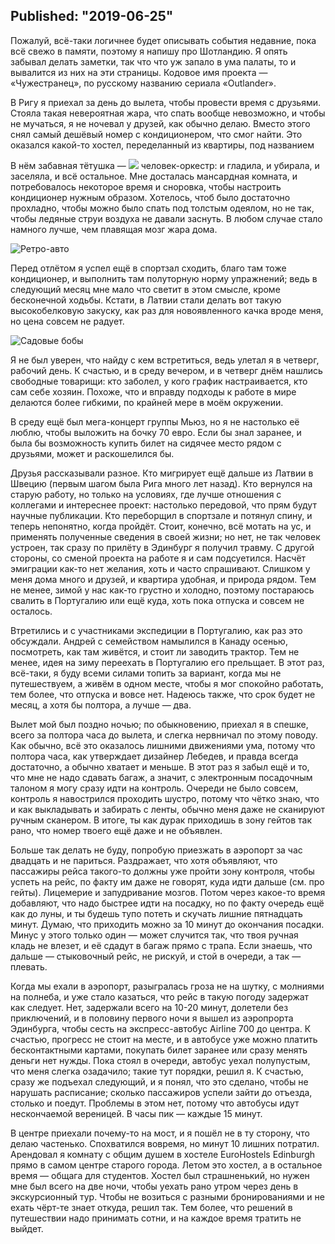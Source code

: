 ﻿Published: "2019-06-25"
--------------------------
Пожалуй, всё-таки логичнее будет описывать события недавние, пока всё свежо в памяти, поэтому я напишу про Шотландию. Я опять забывал делать заметки, так что что уж запало в ума палаты, то и вывалится из них на эти страницы. 
Кодовое имя проекта &mdash; &#0171;Чужестранец&#0187;, по русскому названию сериала &#0171;Outlander&#0187;.

В Ригу я приехал за день до вылета, чтобы провести время с друзьями. Стояла такая невероятная жара, что спать вообще невозможно, и чтобы не мучаться, я не ночевал у друзей, как обычно делаю. Вместо этого снял самый дешёвый номер с кондиционером, что смог найти. Это оказался какой-то хостел, переделанный из квартиры, под названием

В нём забавная тётушка &mdash; ![](IMG_20190614_124209.jpg) человек-оркестр: и гладила, и убирала, и заселяла, и всё остальное. Мне досталась мансардная комната, и потребовалось некоторое время и сноровка, чтобы настроить кондиционер нужным образом. Хотелось, чтоб было достаточно прохладно, чтобы можно было спать под толстым одеялом, но не так, чтобы ледяные струи воздуха не давали заснуть. В любом случае стало намного лучше, чем плавящая мозг жара дома.

![Ретро-авто](IMG_20190612_213259.jpg)


Перед отлётом я успел ещё в спортзал сходить, благо там тоже кондиционер, и выполнить там полуторную норму упражнений; ведь в следующий месяц мне мало что светит в этом смысле, кроме бесконечной ходьбы. Кстати, в Латвии стали делать вот такую высокобелковую закуску, как раз для новоявленного качка вроде меня, но цена совсем не радует.

![Садовые бобы](IMG_20190613_165329.jpg)

Я не был уверен, что найду с кем встретиться, ведь улетал я в четверг, рабочий день. К счастью, и в среду вечером, и в четверг днём нашлись свободные товарищи: кто заболел, у кого график настраивается, кто сам себе хозяин. Похоже, что и вправду подходы к работе в мире делаются более гибкими, по крайней мере в моём окружении.

В среду ещё был мега-концерт группы Мьюз, но я не настолько её люблю, чтобы выложить на бочку 70 евро. Если бы знал заранее, и была бы возможность купить билет на сидячее место рядом с друзьями, может и раскошелился бы. 

Друзья рассказывали разное. Кто мигрирует ещё дальше из Латвии в Швецию (первым шагом была Рига много лет назад). Кто вернулся на старую работу, но только на условиях, где лучше отношения с коллегами и интереснее проект: настолько передовой, что прям будут научные публикации.
Кто переборщил в спортзале и потянул спину, и теперь непонятно, когда пройдёт. Стоит, конечно, всё мотать на ус, и применять полученные сведения в своей жизни; но нет, не так человек устроен, так сразу по прилёту в Эдинбург я получил травму. С другой стороны, со сменой проекта на работе я и сам подсуетился. Насчёт эмиграции как-то нет желания, хоть и часто спрашивают. Слишком у меня дома много и друзей, и квартира удобная, и природа рядом. Тем не менее, зимой у нас как-то грустно и холодно, поэтому постараюсь свалить в Португалию или ещё куда, хоть пока отпуска и совсем не осталось.

Втретились и с участниками экспедиции в Португалию, как раз это обсуждали. Андрей с семейством намылился в Канаду осенью, посмотреть, как там живётся, и стоит ли заводить трактор. Тем не менее, идея на зиму переехать в Португалию его прельщает. В этот раз, всё-таки, я буду всеми силами топить за вариант, когда мы не путешествуем, а живём в одном месте, чтобы я мог спокойно работать, тем более, что отпуска и вовсе нет. Надеюсь также, что срок будет не месяц, а хотя бы полтора, а лучше &mdash; два.

Вылет мой был поздно ночью; по обыкновению, приехал я в спешке, всего за полтора часа до вылета, и слегка нервничал по этому поводу. Как обычно, всё это оказалось лишними движениями ума, потому что полтора часа, как утверждает дизайнер Лебедев, и правда всегда достаточно, а обычно хватает и меньше. В этот раз я забыл ещё и то, что мне не надо сдавать багаж, а значит, с электронным посадочным талоном я могу сразу идти на контроль. Очереди не было совсем, контроль я навострился проходить шустро, потому что чётко знаю, что и как выкладывать и забирать с ленты, обычно меня даже не сканируют ручным сканером. В итоге, ты как дурак приходишь в зону гейтов так рано, что номер твоего ещё даже и не объявлен.

Больше так делать не буду, попробую приезжать в аэропорт за час двадцать и не париться. Раздражает, что хотя объявляют, что пассажиры рейса такого-то должны уже пройти зону контроля, чтобы успеть на рейс, по факту им даже не говорят, куда идти дальше (см. про гейты). Лицемерие и запудривание мозгов. Потом через какое-то время добавляют, что надо быстрее идти на посадку, но по факту очередь ещё как до луны, и ты будешь тупо потеть и скучать лишние пятнадцать минут. Думаю, что приходить можно за 10 минут до окончания посадки. Минус у этого только один &mdash; может случится так, что твоя ручная кладь не влезет, и её сдадут в багаж прямо с трапа. Если знаешь, что дальше &mdash; стыковочный рейс, не рискуй, и стой в очереди, а так &mdash; плевать.

Когда мы ехали в аэропорт, разыгралась гроза не на шутку, с молниями на полнеба, и уже стало казаться, что рейс в такую погоду задержат как следует. Нет, задержали всего на 10-20 минут, долетели без приключений, и в половину первого ночи я вышел из аэропрорта Эдинбурга, чтобы сесть на экспресс-автобус Airline 700 до центра. К счастью, прогресс не стоит на месте, и в автобусе уже можно платить бесконтактными картами, покупать билет заранее или сразу менять деньги нет нужды. Пока стоял в очереди, автобус уехал полупустым, что меня слегка озадачило; такие тут порядки, решил я. К счастью, сразу же подъехал следующий, и я понял, что это сделано, чтобы не нарушать расписание; сколько пассажиров успели зайти до отъезда, столько и поедут. Проблемы в этом нет, потому что автобусы идут нескончаемой вереницей. В часы пик &mdash; каждые 15 минут.

В центре приехали почему-то на мост, и я пошёл не в ту сторону, что делаю частенько. Спохватился вовремя, но минут 10 лишних потратил. Арендовал я комнату с общим душем в хостеле EuroHostels Edinburgh прямо в самом центре старого города. Летом это хостел, а в остальное время &mdash; общага для студентов. Хостел был страшненький, но нужен мне был всего на две ночи, чтобы уехать рано утром через день в экскурсионный тур. Чтобы не возиться с разными бронированиями и не ехать чёрт-те знает откуда, решил так. Тем более, что решений в путешествии надо принимать сотни, и на каждое время тратить не выйдет.